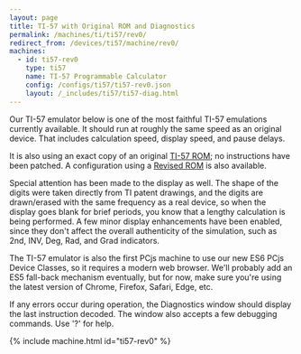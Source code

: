 ```yaml
---
layout: page
title: TI-57 with Original ROM and Diagnostics
permalink: /machines/ti/ti57/rev0/
redirect_from: /devices/ti57/machine/rev0/
machines:
  - id: ti57-rev0
    type: ti57
    name: TI-57 Programmable Calculator
    config: /configs/ti57/ti57-rev0.json
    layout: /_includes/ti57/ti57-diag.html
---
```


Our TI-57 emulator below is one of the most faithful TI-57 emulations currently available.  It should run at
roughly the same speed as an original device.  That includes calculation speed, display speed, and pause delays.

It is also using an exact copy of an original [TI-57 ROM](/machines/ti/ti57/rom/); no instructions have been patched.
A configuration using a [Revised ROM](../rev1/) is also available.

Special attention has been made to the display as well.  The shape of the digits were taken directly from TI patent
drawings, and the digits are drawn/erased with the same frequency as a real device, so when the display goes blank for
brief periods, you know that a lengthy calculation is being performed.  A few minor display enhancements have been
enabled, since they don't affect the overall authenticity of the simulation, such as
<span class="indTI57">2nd</span>,
<span class="indTI57">INV</span>,
<span class="indTI57">Deg</span>,
<span class="indTI57">Rad</span>, and
<span class="indTI57">Grad</span> indicators.

The TI-57 emulator is also the first PCjs machine to use our new ES6 PCjs Device Classes, so it requires a modern
web browser.  We'll probably add an ES5 fall-back mechanism eventually, but for now, make sure you're using the latest
version of Chrome, Firefox, Safari, Edge, etc.

If any errors occur during operation, the Diagnostics window should display the last instruction decoded.
The window also accepts a few debugging commands.  Use '?' for help.

{% include machine.html id="ti57-rev0" %}
